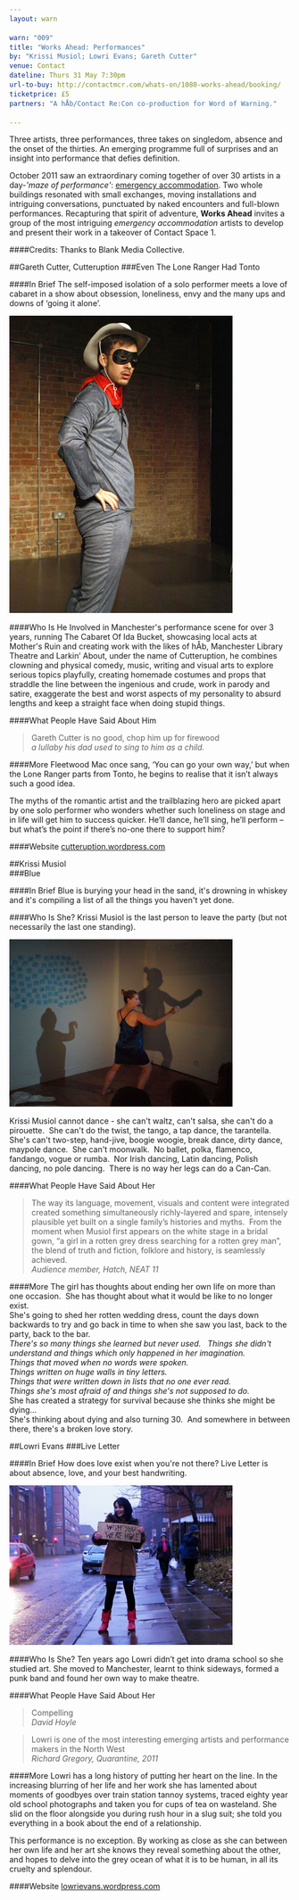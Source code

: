 ```yaml
---
layout: warn

warn: "009"
title: "Works Ahead: Performances"
by: "Krissi Musiol; Lowri Evans; Gareth Cutter"
venue: Contact
dateline: Thurs 31 May 7:30pm
url-to-buy: http://contactmcr.com/whats-on/1080-works-ahead/booking/
ticketprice: £5
partners: "A hÅb/Contact Re:Con co-production for Word of Warning."

---
```

Three artists, three performances, three takes on singledom, absence and the onset of the thirties. An emerging programme full of surprises and an insight into performance that defies definition. 

October 2011 saw an extraordinary coming together of over 30 artists in a day-*'maze of performance'*: [emergency accommodation](http://emergencymcr.org/). Two whole buildings resonated with small exchanges, moving installations and intriguing conversations, punctuated by naked encounters and full-blown performances. Recapturing that spirit of adventure, **Works Ahead** invites a group of the most intriguing *emergency accommodation* artists to develop and present their work in a takeover of Contact Space 1.  

####Credits: 
Thanks to Blank Media Collective.

##Gareth Cutter, Cutteruption
###Even The Lone Ranger Had Tonto    

####In Brief
The self-imposed isolation of a solo performer meets a love of cabaret in a show about obsession, loneliness, envy and the many ups and downs of ‘going it alone’.    

 ![Gareth Cutter](w9gareth.jpg)
 
####Who Is He
Involved in Manchester's performance scene for over 3 years, running The Cabaret Of Ida Bucket, showcasing local acts at Mother's Ruin and creating work with the likes of hÅb, Manchester Library Theatre and Larkin’ About, under the name of Cutteruption, he combines clowning and physical comedy, music, writing and visual arts to explore serious topics playfully, creating homemade costumes and props that straddle the line between the ingenious and crude, work in parody and satire, exaggerate the best and worst aspects of my personality to absurd lengths and keep a straight face when doing stupid things.     

####What People Have Said About Him
>Gareth Cutter is no good, chop him up for firewood    
*a lullaby his dad used to sing to him as a child.*

####More
Fleetwood Mac once sang, ‘You can go your own way,’ but when the Lone Ranger parts from Tonto, he begins to realise that it isn’t always such a good idea.    

The myths of the romantic artist and the trailblazing hero are picked apart by one solo performer who wonders whether such loneliness on stage and in life will get him to success quicker. He’ll dance, he’ll sing, he’ll perform – but what’s the point if there’s no-one there to support him?

####Website
[cutteruption.wordpress.com](http://www.cutteruption.wordpress.com)   

##Krissi Musiol     
###Blue   

####In Brief
Blue is burying your head in the sand, it's drowning in whiskey and it's compiling a list of all the things you haven't yet done.     

####Who Is She?
Krissi Musiol is the last person to leave the party (but not necessarily the last one standing).

![Krissi Musiol](w9krissi.jpg)

Krissi Musiol cannot dance - she can't waltz, can't salsa, she can't do a pirouette.  She can't do the twist, the tango, a tap dance, the tarantella.  She's can't two-step, hand-jive, boogie woogie, break dance, dirty dance, maypole dance.  She can't moonwalk.  No ballet, polka, flamenco, fandango, vogue or rumba.  Nor Irish dancing, Latin dancing, Polish dancing, no pole dancing.  There is no way her legs can do a Can-Can. 

####What People Have Said About Her
>The way its language, movement, visuals and content were integrated created something simultaneously richly-layered and spare, intensely plausible yet built on a single family’s histories and myths.  From the moment when Musiol first appears on the white stage in a bridal gown, “a girl in a rotten grey dress searching for a rotten grey man”, the blend of truth and fiction, folklore and history, is seamlessly achieved.       
*Audience member, Hatch, NEAT 11*

####More
The girl has thoughts about ending her own life on more than one occasion.  She has thought about what it would be like to no longer exist.    
She's going to shed her rotten wedding dress, count the days down backwards to try and go back in time to when she saw you last, back to the party, back to the bar.     
*There's so many things she learned but never used.     
Things she didn't understand and things which only happened in her imagination.    
Things that moved when no words were spoken.     
Things written on huge walls in tiny letters.     
Things that were written down in lists that no one ever read.    
Things she's most afraid of and things she's not supposed to do.*    
She has created a strategy for survival because she thinks she might be dying...   
She's thinking about dying and also turning 30.  And somewhere in between there, there's a broken love story.      

##Lowri Evans
###Live Letter    

####In Brief
How does love exist when you're not there? Live Letter is about absence, love, and your best handwriting.     

![Lowri Evans](w9lowri.jpg)

####Who Is She?
Ten years ago Lowri didn’t get into drama school so she studied art. She moved to Manchester, learnt to think sideways, formed a punk band and found her own way to make theatre.   

####What People Have Said About Her
>Compelling       
*David Hoyle* 

>Lowri is one of the most interesting emerging artists and performance makers in the North West      
*Richard Gregory, Quarantine, 2011*

####More
Lowri has a long history of putting her heart on the line. In the increasing blurring of her life and her work she has lamented about moments of goodbyes over train station tannoy systems, traced eighty year old school photographs and taken you for cups of tea on wasteland. She slid on the floor alongside you during rush hour in a slug suit; she told you everything in a book about the end of a relationship.    

This performance is no exception. By working as close as she can between her own life and her art she knows they reveal something about the other, and hopes to delve into the grey ocean of what it is to be human, in all its cruelty and splendour. 

####Website
[lowrievans.wordpress.com](http://www.lowrievans.wordpress.com)




